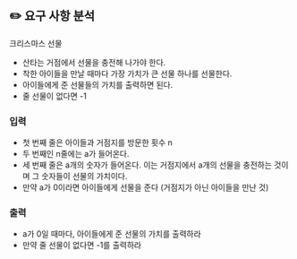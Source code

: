 ## ✏️ 요구 사항 분석

크리스마스 선물

- 산타는 거점에서 선물을 충전해 나가야 한다.
- 착한 아이들을 만날 때마다 가장 가치가 큰 선물 하나를 선물한다.
- 아이들에게 준 선물들의 가치를 출력하면 된다.
- 줄 선물이 없다면 -1

### 입력

- 첫 번째 줄은 아이들과 거점지를 방문한 횟수 n
- 두 번째인 n줄에는 a가 들어온다.
- 세 번째 줄은 a개의 숫자가 들어온다. 이는 거점지에서 a개의 선물을 충전하는 것이며 그 숫자들이 선물의 가치이다.
- 만약 a가 0이라면 아이들에게 선물을 준다 (거점지가 아닌 아이들을 만난 것)

### 출력

- a가 0일 때마다, 아이들에게 준 선물의 가치를 출력하라
- 만약 줄 선물이 없다면 -1를 출력하라
